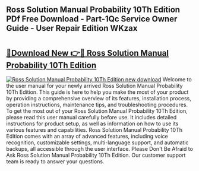 ## Ross Solution Manual Probability 10Th Edition PDf Free Download - Part-1Qc Service Owner Guide - User Repair Edition WKzax

# <h2><a href="http://bc55095.oget.top/?id=Ross+Solution+Manual+Probability+10Th+Edition">🔗Download New 👉🔴 Ross Solution Manual Probability 10Th Edition</a></h2>

[![Ross Solution Manual Probability 10Th Edition new download](https://i.imgur.com/5g1atiW.png)](http://bc55095.oget.top/?id=Ross+Solution+Manual+Probability+10Th+Edition)
Welcome to the user manual for your newly arrived Ross Solution Manual Probability 10Th Edition. This guide is here to help you make the most of your product by providing a comprehensive overview of its features, installation process, operation instructions, maintenance tips, and troubleshooting procedures. To get the most out of your Ross Solution Manual Probability 10Th Edition, please read this user manual carefully before use. It includes detailed instructions for product setup, as well as information on how to use its various features and capabilities. Ross Solution Manual Probability 10Th Edition comes with an array of advanced features, including voice recognition, customizable settings, multi-language support, and automatic backups, all accessible through the user interface. Please Don't Be Afraid to Ask Ross Solution Manual Probability 10Th Edition. Our customer support team is ready to answer your questions.
